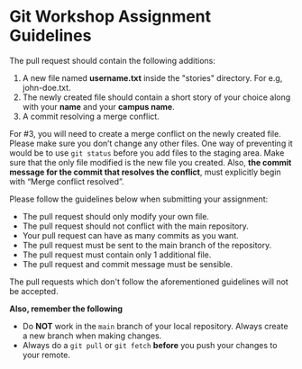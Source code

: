 # Git Workshop Assignment Guidelines
The pull request should contain the following additions:

1. A new file named **username.txt** inside the "stories" directory. For e.g, john-doe.txt. 
2. The newly created file should contain a short story of your choice along with your **name** and your **campus name**. 
3. A commit resolving a merge conflict. 

For #3, you will need to create a merge conflict on the newly created file. Please make sure you don’t change any other files. One way of preventing it would be to use `git status` before you add files to the staging area. Make sure that the only file modified is the new file you created. Also, **the commit message for the commit that resolves the conflict**, must explicitly begin with “Merge conflict resolved”. 

Please follow the guidelines below when submitting your assignment:
* The pull request should only modify your own file. 
* The pull request should not conflict with the main repository. 
* Your pull request can have as many commits as you want.
* The pull request must be sent to the main branch of the repository. 
* The pull request must contain only 1 additional file. 
* The pull request and commit message must be sensible.

The pull requests which don't follow the aforementioned guidelines will not be accepted.

**Also, remember the following**

* Do **NOT** work in the `main` branch of your local repository. Always create a new branch when making changes.
* Always do a `git pull` or `git fetch` **before** you push your changes to your remote.

